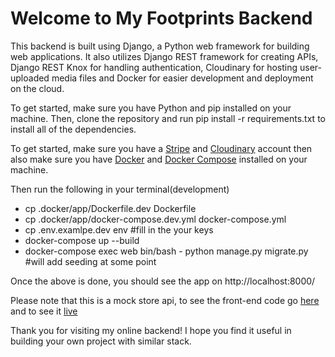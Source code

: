 # Welcome to My Footprints Backend

This backend is built using Django, a Python web framework for building web
applications. It also utilizes Django REST framework for creating APIs, Django
REST Knox for handling authentication, Cloudinary for hosting user-uploaded
media files and Docker for easier development and deployment on the cloud.

To get started, make sure you have Python and pip installed on your machine.
Then, clone the repository and run pip install -r requirements.txt to install
all of the dependencies.

To get started, make sure you have a [Stripe](https://stripe.com/) and
[Cloudinary](https://cloudinary.com/) account then also make sure you
have [Docker](https://www.docker.com/) and
[Docker Compose](https://docs.docker.com/compose/) installed on your machine.

Then run the following in your terminal(development) 
- cp .docker/app/Dockerfile.dev Dockerfile
-  cp .docker/app/docker-compose.dev.yml docker-compose.yml
- cp .env.examlpe.dev env #fill in the your keys
- docker-compose up --build
- docker-compose exec web bin/bash - python manage.py migrate.py #will add seeding at some point

Once the above is done, you should see the app on http://localhost:8000/

Please note that this is a mock store api, to see the front-end code go [here](https://github.com/psk-98/footprints) and to see it [live](https://footprints-lake.vercel.app)

Thank you for visiting my online backend! I hope you find it useful in building
your own project with similar stack.
